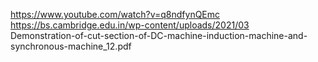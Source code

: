 https://www.youtube.com/watch?v=q8ndfynQEmc<br>
https://bs.cambridge.edu.in/wp-content/uploads/2021/03<br>
Demonstration-of-cut-section-of-DC-machine-induction-machine-and-synchronous-machine_12.pdf
